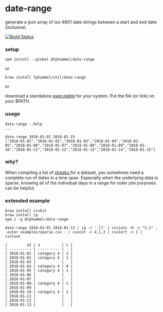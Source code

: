 # date-range

generate a json array of iso-8601 date strings between a start and end date (inclusive).

[![Build Status](https://travis-ci.org/tphummel/date-range.svg?branch=master)](https://travis-ci.org/tphummel/date-range)

### setup

```
npm install --global @tphummel/date-range
```

or

```
brew install tphummel/util/date-range
```

or

download a standalone [executable](https://github.com/tphummel/date-range/releases/latest) for your system. Put the file (or link) on your $PATH.

### usage

```
date-range --help
...

date-range 2018-01-01 2018-01-15
["2018-01-01","2018-01-02","2018-01-03","2018-01-04","2018-01-05","2018-01-06","2018-01-07","2018-01-08","2018-01-09","2018-01-10","2018-01-11","2018-01-12","2018-01-13","2018-01-14","2018-01-15"]
```

### why?

When compiling a list of [streaks ](https://github.com/tphummel/streak) for a dataset, you sometimes need a complete run of dates in a time span. Especially when the underlying data is sparse, knowing all of the individual days in a range for outer join purposes can be helpful.

### extended example

```
brew install csvkit
brew install jq
npm i -g @tphummel/date-range

date-range 2018-01-01 2018-01-13 | jq -r '.[]' | csvjoin -H -c "2,1" --outer examples/sparse.csv - | csvcut -c 4,1,3 | csvsort -c 1 | csvlook

|         a2 | a          | c |
| ---------- | ---------- | - |
| 2018-01-01 | category 4 | 3 |
| 2018-01-02 | category 4 | 1 |
| 2018-01-03 |            |   |
| 2018-01-04 | category 4 | 0 |
| 2018-01-05 | category 4 | 1 |
| 2018-01-06 |            |   |
| 2018-01-07 |            |   |
| 2018-01-08 | category 4 | 1 |
| 2018-01-09 |            |   |
| 2018-01-10 | category 4 | 1 |
| 2018-01-11 |            |   |
| 2018-01-12 |            |   |
| 2018-01-13 |            |   |
```
